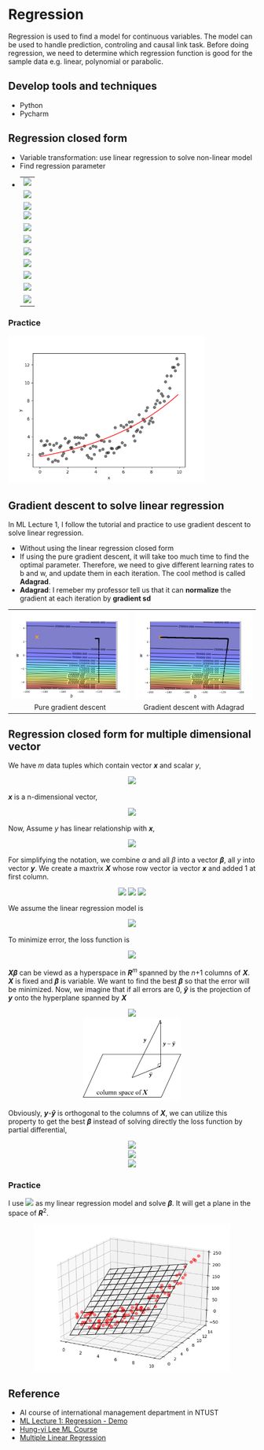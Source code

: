 # Regression
Regression is used to find a model for continuous variables. The model can be used to handle prediction, controling and causal link task. Before doing regression, we need to determine which regression function is good for the sample data e.g. linear, polynomial or parabolic.

## Develop tools and techniques
+ Python 
+ Pycharm

## Regression closed form
+ Variable transformation: use linear regression to solve non-linear model
+ Find regression parameter 
+  <Table>
   <tr>
   <td><img src="https://latex.codecogs.com/svg.latex?%5Cinline%20y%3D%5Calpha&plus;%5Cbeta%20x" /></td>
   </tr>   
   <tr>
   <td><img src="https://latex.codecogs.com/svg.latex?L%28%5Calpha%2C%5Cbeta%29%3D%5Csum%5Cnolimits_i%28y_i-%28%5Calpha&plus;%7B%5Cbeta%7Dx_i%29%29%5E2%3D%5Csum%5Cnolimits_i%28y_i-%5Calpha-%7B%5Cbeta%7Dx_i%29%5E2" /></td>
   </tr>
   <tr>
   <td><img src="https://latex.codecogs.com/svg.latex?%5Cfrac%7B%5Cpartial%20L%7D%7B%5Cpartial%20%5Calpha%7D%3D%5Csum%5Cnolimits_i%202%28y_i-%5Calpha-%5Cbeta%20x_i%29%28-1%29%3D0" /><br/>
   <img src="https://latex.codecogs.com/svg.latex?%5Cfrac%7B%5Cpartial%20L%7D%7B%5Cpartial%20%5Cbeta%7D%3D%5Csum%5Cnolimits_i%202%28y_i-%5Calpha-%5Cbeta%20x_i%29%28-x_i%29%3D0" />
   </td>
   </tr>
   <tr>
   <td><img src="https://latex.codecogs.com/svg.latex?%5Cleft%5C%7B%20%5Cbegin%7Barray%7D%7Blr%7D%20%5Csum%5Cnolimits_i%20y_i-n%5Calpha-%5Cbeta%5Csum%5Cnolimits_i%20x_i%3D0%20%5Ccdots%5Ccdots%20%5Ctextcircled%7B1%7D%5C%5C%20%5Csum%5Cnolimits_i%20x_i%20y_i-%5Calpha%5Csum%5Cnolimits_i%20x_i-%5Cbeta%5Csum%5Cnolimits_i%20%7Bx_i%7D%5E2%3D0%20%5Ccdots%5Ccdots%20%5Ctextcircled%7B2%7D%20%5Cend%7Barray%7D%20%5Cright." /></td>
   </tr>
   <tr>
   <td><img src="https://latex.codecogs.com/svg.latex?%5Ctextcircled%7B1%7D%5Ctimes%20%5Csum%5Cnolimits_i%20x_i%20%5Cqquad%20%5Ctextcircled%7B2%7D%5Ctimes%20n" /></td>
   </tr>
   <tr>
   <td><img src="https://latex.codecogs.com/svg.latex?%5Cleft%5C%7B%20%5Cbegin%7Barray%7D%7Blr%7D%20%5Csum%5Cnolimits_i%20y_i%20%5Csum%5Cnolimits_i%20x_i-n%5Calpha%5Csum%5Cnolimits_i%20x_i-%5Cbeta%7B%28%5Csum%5Cnolimits_i%20x_i%29%5E2%7D%3D0%20%5Ccdots%5Ccdots%20%5Ctextcircled%7B1%7D%5C%5C%20n%5Csum%5Cnolimits_i%20x_i%20y_i-n%5Calpha%5Csum%5Cnolimits_i%20x_i-n%5Cbeta%5Csum%5Cnolimits_i%20%7Bx_i%7D%5E2%3D0%20%5Ccdots%5Ccdots%20%5Ctextcircled%7B2%7D%20%5Cend%7Barray%7D%20%5Cright." /></td>
   </tr>
   <tr>
   <td><img src="https://latex.codecogs.com/svg.latex?%5Ctextcircled%7B1%7D-%5Ctextcircled%7B2%7D" /></td>
   </tr>
   <tr>
   <td><img src="https://latex.codecogs.com/svg.latex?%5Csum%5Cnolimits_i%20x_i%20%5Csum%5Cnolimits_i%20y_i%20-%20n%5Csum%5Cnolimits_i%20x_i%20y_i%20%3D%20%5Cbeta%7B%28%28%5Csum%5Cnolimits_i%20x_i%29%5E2-n%5Csum%5Cnolimits_i%20x_i%5E2%29%7D" /></td>
   </tr>
   <tr>
   <td><img src="https://latex.codecogs.com/svg.latex?%5Clarge%20%5Cbegin%7Bmatrix%7D%20%5Cbeta%20%26%20%3D%20%26%20%5Cfrac%7Bn%5Csum%5Cnolimits_i%20x_i%20y_i-%5Csum%5Cnolimits_i%20x_i%20%5Csum%5Cnolimits_i%20y_i%7D%7Bn%5Csum%5Cnolimits_i%20x_i%5E2-%28%5Csum%5Cnolimits_i%20x_i%29%5E2%7D%20%5C%5C%20%5C%5C%20%26%3D%20%26%5Cfrac%7B%5Csum%5Cnolimits_i%20x_i%20y_i-%5Cfrac%7B1%7D%7Bn%7D%5Csum%5Cnolimits_i%20x_i%20%5Csum%5Cnolimits_i%20y_i%7D%7B%5Csum%5Cnolimits_i%20x_i%5E2-%5Cfrac%7B1%7D%7Bn%7D%28%5Csum%5Cnolimits_i%20x_i%29%5E2%7D%20%5C%5C%20%5C%5C%20%26%3D%20%26%20%5Cfrac%7B%5Csum%5Cnolimits_i%20x_i%20y_i-n%5Cmu_x%5Cmu_y%20%7D%7B%5Csum%5Cnolimits_i%20x_i%5E2-n%5Cmu_x%5E2%7D%20%5C%5C%20%5C%5C%20%26%3D%20%26%20%5Cfrac%7B%5Csum%5Cnolimits_i%20%28x_i-%5Cmu_x%29%28y_i-%5Cmu_y%29%7D%7B%5Csum%5Cnolimits_i%20%28x_i-%5Cmu_x%29%5E2%7D%20%5Cend%7Bmatrix%7D" /></td>
   </tr>
   <tr>
   <td><img src="https://latex.codecogs.com/svg.latex?%5Cbegin%7Barray%7D%7Blr%7D%20n%5Calpha%20%3D%20%5Csum%5Cnolimits_i%20y_i-%5Cbeta%5Csum%5Cnolimits_i%20x_i%20%5C%5C%20%5Calpha%20%3D%20%5Cmu_y-%5Cbeta%5Cmu_x%20%5Cend%7Barray%7D" /></td>
   </tr>
   </Table>

### Practice
<img width="400" src="https://github.com/ChienKangLu/Regression/blob/master/regression/img1.png" />

## Gradient descent to solve linear regression
In ML Lecture 1, I follow the tutorial and practice to use gradient descent to solve linear regression.
+ Without using the linear regression closed form
+ If using the pure gradient descent, it will take too much time to find the optimal parameter. Therefore, we need to give different learning rates to b and w, and update them in each iteration. The cool method is called **Adagrad**.
+ **Adagrad**: I remeber my professor tell us that it can **normalize** the gradient at each iteration by **gradient sd**

<Table>
   <tr>
      <td><img width="400" src="https://github.com/ChienKangLu/Regression/blob/master/ML_Lecture/gradient.png" /></td>
      <td><img width="400" src="https://github.com/ChienKangLu/Regression/blob/master/ML_Lecture/gradient%20with%20adagrad.png" /></td>
   </tr>
   <tr>
      <td align="center">Pure gradient descent</td>
      <td align="center">Gradient descent with Adagrad</td>
   </tr>
</Table>

## Regression closed form for multiple dimensional vector
<p> We have <i>m</i> data tuples which contain vector <i><b>x</b></i> and scalar <i>y</i>,</p>
<p align="center">
<img src="https://latex.codecogs.com/svg.latex?data%20%3D%20%5C%7B%28%5Ctextbf%7B%5Ctextit%7Bx%7D%7D_%5Ctextbf%7B%5Ctextit%7Bi%7D%7D%2Cy_i%29%5C%7D%2Ci%3D1%5Ccdots%20m" />
</p>

<p><i><b>x</b></i> is a n-dimensional vector,</p>
<p align="center">
<img src="http://latex.codecogs.com/svg.latex?%5Ctextbf%7B%5Ctextit%7Bx%7D%7D_%5Ctextbf%7B%5Ctextit%7Bi%7D%7D%3D%5Cbegin%7Bbmatrix%7Dx_i_1%20%5C%5Cx_i_2%5C%5C%5Cvdots%5C%5C%20x_i_n%5Cend%7Bbmatrix%7D_%7Bn*1%7D" />
</p>

<p>Now, Assume <i>y</i> has linear relationship with <i><b>x</b></i>,</p>
<p align="center">
<img src="http://latex.codecogs.com/svg.latex?y_i=\alpha&plus;\beta&space;_1x_i_1&plus;\beta&space;_2x_i_2&plus;\cdots&plus;\beta_nx_i_n" />
</p>

<p>For simplifying the notation, we combine <i>&alpha;</i> and all <i>&beta;</i> into a vector <i><b>&beta;</b></i>, all <i>y</i> into vector <i><b>y</b></i>. We create a maxtrix <i><b>X</b></i> whose row vector ia vector <i><b>x</b></i> and added 1 at first column.</p>

<p align="center">
<img src="http://latex.codecogs.com/svg.latex?%24%5Cmathit%20%7B%5Cboldmath%20%24%5Cbeta%24%7D%20%24%3D%5Cbegin%7Bbmatrix%7D%5Calpha%5C%5C%5Cbeta_1%5C%5C%5Cbeta_2%5C%5C%5Cvdots%5C%5C%5Cbeta_n%5Cend%7Bbmatrix%7D_%7B%28n&plus;1%29*1%7D" />
<img src="https://latex.codecogs.com/svg.latex?%5Ctextbf%7B%5Ctextit%7By%7D%7D%20%3D%20%5Cbegin%7Bbmatrix%7Dy_1%5C%5Cy_2%5C%5Cy_3%5C%5C%5Cvdots%5C%5Cy_m%5Cend%7Bbmatrix%7D_%7Bm&plus;1%7D" />
<img src="https://latex.codecogs.com/svg.latex?%5Ctextbf%7B%5Ctextit%7BX%7D%7D%20%3D%20%5Cbegin%7Bbmatrix%7D%201%26%20x_i_1%20%26%20x_i_1%20%26%20%5Ccdots%20%26%20x_i_n%20%5C%5C%20%26%20%26%20%5Cvdots%20%26%20%26%5C%5C%201%26%20x_m_1%20%26%20x_m_1%20%26%20%5Ccdots%20%26%20x_m_n%20%5Cend%7Bbmatrix%7D_%7Bm*%28n&plus;1%29%7D" />
</p>

<p>We assume the linear regression model is</p>
<p align="center">
<img src="https://latex.codecogs.com/svg.latex?%5Ctextbf%7B%5Ctextit%7By%7D%7D%20%3D%20%5Ctextbf%7B%5Ctextit%7BX%7D%7D%20%24%5Cmathit%7B%5Cboldmath%20%24%5Cbeta%24%7D%24%20&plus;%20%5Ctextbf%7B%5Ctextit%7Berror%7D%7D" />
</p>

<p>To minimize error, the loss function is</p>
<p align="center">
<img src="https://latex.codecogs.com/svg.latex?L%28%24%5Cmathit%7B%5Cboldmath%20%24%5Cbeta%24%7D%24%29%3D%28%5Ctextbf%7B%5Ctextit%7By%7D%7D-%5Ctextbf%7B%5Ctextit%7BX%7D%7D%20%24%5Cmathit%7B%5Cboldmath%20%24%5Cbeta%24%7D%24%29%5E%7B%27%7D%28%5Ctextbf%7B%5Ctextit%7By%7D%7D-%5Ctextbf%7B%5Ctextit%7BX%7D%7D%20%24%5Cmathit%7B%5Cboldmath%20%24%5Cbeta%24%7D%24%29" />
</p>

<p>
<i><b>X</b></i><i><b>&beta;</b></i> can be viewd as a hyperspace in <i><b>R</b></i><sup><i>m</i></sup> spanned by the <i>n</i>+1 columns of <i><b>X</b></i>. <i><b>X</b></i> is fixed and <i><b>&beta;</b></i> is variable. We want to find the best <i><b>&beta;</b></i> so that the error will be minimized. Now, we imagine that if all errors are 0, <i><b>y&#770;</b></i> is the projection of <i><b>y</b></i> onto the hyperplane spanned by <i><b>X</b></i>
</p>
<p align="center">
<img src="https://latex.codecogs.com/svg.latex?%5Chat%7B%5Ctextbf%7B%5Ctextit%7By%7D%7D%7D%3D%5Ctextbf%7B%5Ctextit%7BX%7D%7D%24%5Cmathit%7B%5Cboldmath%20%24%5Chat%5Cbeta%24%7D%24" /><br/>
<img width="200" src="https://github.com/ChienKangLu/Regression/blob/master/Mutilple-linear-regression/column_space.png" />
</p>

<p>
Obviously, <i><b>y</b></i>-<i><b>y&#770;</b></i> is orthogonal to the columns of <i><b>X</b></i>, we can utilize this property to get the best <i><b>&beta;</b></i> instead of solving directly the loss function by partial differential,
</p>

<p align="center">
<img src="https://latex.codecogs.com/svg.latex?%7B%5Ctextbf%7B%5Ctextit%7BX%7D%7D%7D%27%28%5Ctextbf%7B%5Ctextit%7By%7D%7D-%5Ctextbf%7B%5Ctextit%7BX%7D%7D%24%5Cmathit%7B%5Cboldmath%20%24%5Chat%5Cbeta%24%7D%24%29%3D0" /><br/>
<img src="https://latex.codecogs.com/svg.latex?%7B%5Ctextbf%7B%5Ctextit%7BX%7D%7D%7D%27%5Ctextbf%7B%5Ctextit%7By%7D%7D-%7B%5Ctextbf%7B%5Ctextit%7BX%7D%7D%7D%27%7B%5Ctextbf%7B%5Ctextit%7BX%7D%7D%7D%24%5Cmathit%7B%5Cboldmath%20%24%5Chat%5Cbeta%24%7D%3D0" />
<br/>
<img src="https://latex.codecogs.com/svg.latex?%24%5Cmathit%7B%5Cboldmath%24%5Chat%5Cbeta%24%7D%24%3D%7B%28%7B%5Ctextbf%7B%5Ctextit%7BX%7D%7D%7D%27%7B%5Ctextbf%7B%5Ctextit%7BX%7D%7D%7D%29%7D%5E%7B-1%7D%7B%5Ctextbf%7B%5Ctextit%7BX%7D%7D%7D%27%5Ctextbf%7B%5Ctextit%7By%7D%7D" />
</p>

### Practice
I use <img src="https://latex.codecogs.com/svg.latex?%5Cinline%20y%3D%5Calpha%20&plus;%5Cbeta_1x_1%20&plus;%5Cbeta_2x_2" /> as my linear regression model and solve <i><b>&beta;</b></i>. It will get a plane in the space of <i><b>R</b></i><sup>2</sup>.
<p align="center">
<img width="400" src="https://github.com/ChienKangLu/Regression/blob/master/Mutilple-linear-regression/plane.png" />
</p>




## Reference
+ AI course of international management department in NTUST
+ [ML Lecture 1: Regression - Demo](https://www.youtube.com/watch?v=1UqCjFQiiy0)
+ [Hung-yi Lee ML Course](http://speech.ee.ntu.edu.tw/~tlkagk/courses_ML17_2.html)
+ [Multiple Linear Regression](http://mezeylab.cb.bscb.cornell.edu/labmembers/documents/supplement%205%20-%20multiple%20regression.pdf)

